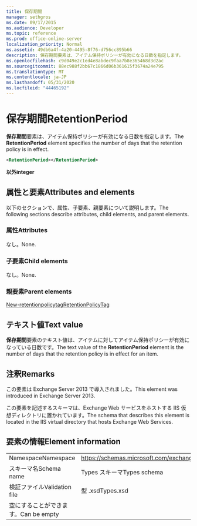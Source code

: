 ```yaml
---
title: 保存期間
manager: sethgros
ms.date: 09/17/2015
ms.audience: Developer
ms.topic: reference
ms.prod: office-online-server
localization_priority: Normal
ms.assetid: 49db6a4f-4a20-4495-8f76-d756cc895b66
description: 保存期間要素は、アイテム保持ポリシーが有効になる日数を指定します。
ms.openlocfilehash: c9d049e2c1ed4e8abdec9faa7b8e365468d3d2ac
ms.sourcegitcommit: 88ec988f2bb67c1866d06b361615f3674a24e795
ms.translationtype: MT
ms.contentlocale: ja-JP
ms.lasthandoff: 05/31/2020
ms.locfileid: "44465192"
---
```

# <a name="retentionperiod"></a><span data-ttu-id="7c49f-103">保存期間</span><span class="sxs-lookup"><span data-stu-id="7c49f-103">RetentionPeriod</span></span>

<span data-ttu-id="7c49f-104">**保存期間**要素は、アイテム保持ポリシーが有効になる日数を指定します。</span><span class="sxs-lookup"><span data-stu-id="7c49f-104">The **RetentionPeriod** element specifies the number of days that the retention policy is in effect.</span></span> 
  
```XML
<RetentionPeriod></RetentionPeriod>
```

 <span data-ttu-id="7c49f-105">**以外**</span><span class="sxs-lookup"><span data-stu-id="7c49f-105">**integer**</span></span>
## <a name="attributes-and-elements"></a><span data-ttu-id="7c49f-106">属性と要素</span><span class="sxs-lookup"><span data-stu-id="7c49f-106">Attributes and elements</span></span>

<span data-ttu-id="7c49f-107">以下のセクションで、属性、子要素、親要素について説明します。</span><span class="sxs-lookup"><span data-stu-id="7c49f-107">The following sections describe attributes, child elements, and parent elements.</span></span>
  
### <a name="attributes"></a><span data-ttu-id="7c49f-108">属性</span><span class="sxs-lookup"><span data-stu-id="7c49f-108">Attributes</span></span>

<span data-ttu-id="7c49f-109">なし。</span><span class="sxs-lookup"><span data-stu-id="7c49f-109">None.</span></span>
  
### <a name="child-elements"></a><span data-ttu-id="7c49f-110">子要素</span><span class="sxs-lookup"><span data-stu-id="7c49f-110">Child elements</span></span>

<span data-ttu-id="7c49f-111">なし。</span><span class="sxs-lookup"><span data-stu-id="7c49f-111">None.</span></span>
  
### <a name="parent-elements"></a><span data-ttu-id="7c49f-112">親要素</span><span class="sxs-lookup"><span data-stu-id="7c49f-112">Parent elements</span></span>

[<span data-ttu-id="7c49f-113">New-retentionpolicytag</span><span class="sxs-lookup"><span data-stu-id="7c49f-113">RetentionPolicyTag</span></span>](retentionpolicytag.md)
  
## <a name="text-value"></a><span data-ttu-id="7c49f-114">テキスト値</span><span class="sxs-lookup"><span data-stu-id="7c49f-114">Text value</span></span>

<span data-ttu-id="7c49f-115">**保存期間**要素のテキスト値は、アイテムに対してアイテム保持ポリシーが有効になっている日数です。</span><span class="sxs-lookup"><span data-stu-id="7c49f-115">The text value of the **RetentionPeriod** element is the number of days that the retention policy is in effect for an item.</span></span> 
  
## <a name="remarks"></a><span data-ttu-id="7c49f-116">注釈</span><span class="sxs-lookup"><span data-stu-id="7c49f-116">Remarks</span></span>

<span data-ttu-id="7c49f-117">この要素は Exchange Server 2013 で導入されました。</span><span class="sxs-lookup"><span data-stu-id="7c49f-117">This element was introduced in Exchange Server 2013.</span></span>
  
<span data-ttu-id="7c49f-118">この要素を記述するスキーマは、Exchange Web サービスをホストする IIS 仮想ディレクトリに置かれています。</span><span class="sxs-lookup"><span data-stu-id="7c49f-118">The schema that describes this element is located in the IIS virtual directory that hosts Exchange Web Services.</span></span>
  
## <a name="element-information"></a><span data-ttu-id="7c49f-119">要素の情報</span><span class="sxs-lookup"><span data-stu-id="7c49f-119">Element information</span></span>

|||
|:-----|:-----|
|<span data-ttu-id="7c49f-120">Namespace</span><span class="sxs-lookup"><span data-stu-id="7c49f-120">Namespace</span></span>  <br/> |https://schemas.microsoft.com/exchange/services/2006/types  <br/> |
|<span data-ttu-id="7c49f-121">スキーマ名</span><span class="sxs-lookup"><span data-stu-id="7c49f-121">Schema name</span></span>  <br/> |<span data-ttu-id="7c49f-122">Types スキーマ</span><span class="sxs-lookup"><span data-stu-id="7c49f-122">Types schema</span></span>  <br/> |
|<span data-ttu-id="7c49f-123">検証ファイル</span><span class="sxs-lookup"><span data-stu-id="7c49f-123">Validation file</span></span>  <br/> |<span data-ttu-id="7c49f-124">型 .xsd</span><span class="sxs-lookup"><span data-stu-id="7c49f-124">Types.xsd</span></span>  <br/> |
|<span data-ttu-id="7c49f-125">空にすることができます。</span><span class="sxs-lookup"><span data-stu-id="7c49f-125">Can be empty</span></span>  <br/> ||
   

